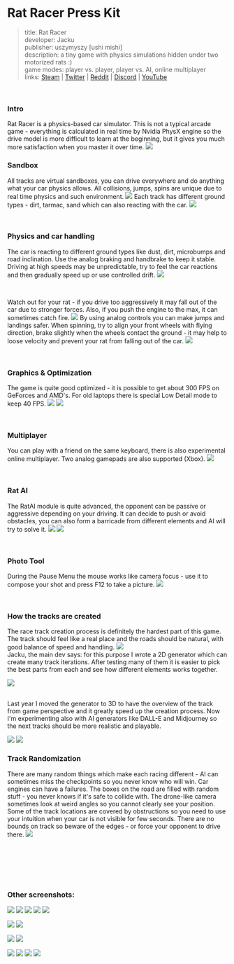 # Rat Racer Press Kit

>title: Rat Racer
><br>
>developer: Jacku
><br>
>publisher: uszymyszy [ushi mishi]
><br>
>description: a tiny game with physics simulations hidden under two motorized rats :)
><br>
>game modes: player vs. player, player vs. AI, online multiplayer
><br>
>links: [Steam](https://store.steampowered.com/app/1199360/Rat_Racer) | [Twitter](https://twitter.com/uszymyszy) | 
[Reddit](https://www.reddit.com/r/Unity3D/comments/eax1kr/i_applied_your_comments_to_car_physics_and_here/) | 
[Discord](https://steamcommunity.com/linkfilter/?url=https://discord.gg/bWzGe5wQpY) | 
[YouTube](https://www.youtube.com/watch?v=ts1PP9cTiks)  

<br>

### Intro
Rat Racer is a physics-based car simulator. This is not a typical arcade game - everything is calculated in real time by Nvidia PhysX engine so the drive model is more difficult to learn at the beginning, but it gives you much more satisfaction when you master it over time.
![](screenshots/racetrack_old_station_01.jpg)
<br>

### Sandbox
All tracks are virtual sandboxes, you can drive everywhere and do anything what your car physics allows. All collisions, jumps, spins are unique due to real time physics and such environment.
![](screenshots/sandbox_01.jpg)
 Each track has different ground types - dirt, tarmac, sand which can also reacting with the car.
![](screenshots/graphics_details_01.png)


<br>

### Physics and car handling
The car is reacting to different ground types like dust, dirt, microbumps and road inclination. Use the analog braking and handbrake to keep it stable. Driving at high speeds may be unpredictable, try to feel the car reactions and then gradually speed up or use controlled drift.
![](screenshots/racetrack_village_02.jpg)

<br>

Watch out for your rat - if you drive too aggressively it may fall out of the car due to stronger forces. Also, if you push the engine to the max, it can sometimes catch fire.
![](screenshots/fall.jpg)
By using analog controls you can make jumps and landings safer. When spinning, try to align your front wheels with flying direction, brake slightly when the wheels contact the ground - it may help to loose velocity and prevent your rat from falling out of the car.
![](screenshots/forces_04.jpg)


<br>

### Graphics & Optimization
The game is quite good optimized - it is possible to get about 300 FPS on GeForces and AMD's. For old laptops there is special Low Detail mode to keep 40 FPS.
![](screenshots/sandbox_04.jpg)
![](screenshots/racetrack_village_01.jpg)


<br>

### Multiplayer
You can play with a friend on the same keyboard, there is also experimental online multiplayer. Two analog gamepads are also supported (Xbox).
![](screenshots/racetrack_wooden_01.jpg)

<br>

### Rat AI
The RatAI module is quite advanced, the opponent can be passive or aggressive depending on your driving. It can decide to push or avoid obstacles, you can also form a barricade from different elements and AI will try to solve it.
![](screenshots/oil.jpg)
![](screenshots/chase.jpg)

<br>






### Photo Tool
During the Pause Menu the mouse works like camera focus - use it to compose your shot and press F12 to take a picture.
![](screenshots/forces_02.jpg)

<br>

### How the tracks are created
The race track creation process is definitely the hardest part of this game. The track should feel like a real place and the roads should be natural, with good balance of speed and handling. 
![](screenshots/sandbox_05.jpg)
<br>
 Jacku, the main dev says: for this purpose I wrote a 2D generator which can create many track iterations. After testing many of them it is easier to pick the best parts from each and see how different elements works together.
<br>

![](screenshots/track_generator_2D.gif)


<br>
Last year I moved the generator to 3D to have the overview of the track from game perspective and it greatly speed up the creation process. Now I'm experimenting also with AI generators like DALL-E and Midjourney so the next tracks should be more realistic and playable.

![](screenshots/track_generator_01.png)
![](screenshots/track_generator_02.png)


### Track Randomization
There are many random things which make each racing different - AI can sometimes miss the checkpoints so you never know who will win. Car engines can have a failures. The boxes on the road are filled with random stuff - you never knows if it's safe to collide with. The drone-like camera sometimes look at weird angles so you cannot clearly see your position. Some of the track locations are covered by obstructions so you need to use your intuition when your car is not visible for few seconds. There are no bounds on track so beware of the edges - or force your opponent to drive there.
![](screenshots/forces.jpg)

<br>


<br><br><br>



### Other screenshots:
![](screenshots/racetrack_old_station_02.jpg)
![](screenshots/racetrack_old_station_04.jpg)
![](screenshots/racetrack_old_station_03_top_view.jpg)
![](screenshots/photo_tool_01.jpg)
![](screenshots/photo_tool_02.jpg)

![](screenshots/racetrack_village_03.jpg)
![](screenshots/racetrack_village_04.jpg)

![](screenshots/racetrack_wooden_02.jpg)
![](screenshots/racetrack_wooden_03_top_view.jpg)

![](screenshots/sandbox_02_the_village.jpg)
![](screenshots/sandbox_03.jpg)
![](screenshots/forces_03.jpg)
![](screenshots/handbrake.gif)
